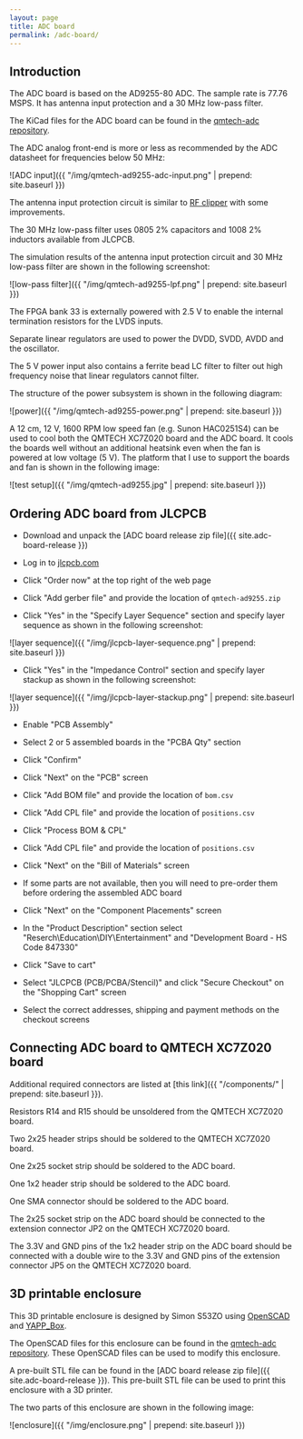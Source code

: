 ```yaml
---
layout: page
title: ADC board
permalink: /adc-board/
---
```


Introduction
-----

The ADC board is based on the AD9255-80 ADC. The sample rate is 77.76 MSPS. It has antenna input protection and a 30 MHz low-pass filter.

The KiCad files for the ADC board can be found in the [qmtech-adc repository](https://github.com/pavel-demin/qmtech-adc).

The ADC analog front-end is more or less as recommended by the ADC datasheet for frequencies below 50 MHz:

![ADC input]({{ "/img/qmtech-ad9255-adc-input.png" | prepend: site.baseurl }})

The antenna input protection circuit is similar to [RF clipper](https://www.w0qe.com/Projects/rf_clipper_2016.html) with some improvements.

The 30 MHz low-pass filter uses 0805 2% capacitors and 1008 2% inductors available from JLCPCB.

The simulation results of the antenna input protection circuit and 30 MHz low-pass filter are shown in the following screenshot:

![low-pass filter]({{ "/img/qmtech-ad9255-lpf.png" | prepend: site.baseurl }})

The FPGA bank 33 is externally powered with 2.5 V to enable the internal termination resistors for the LVDS inputs.

Separate linear regulators are used to power the DVDD, SVDD, AVDD and the oscillator.

The 5 V power input also contains a ferrite bead LC filter to filter out high frequency noise that linear regulators cannot filter.

The structure of the power subsystem is shown in the following diagram:

![power]({{ "/img/qmtech-ad9255-power.png" | prepend: site.baseurl }})

A 12 cm, 12 V, 1600 RPM low speed fan (e.g. Sunon HAC0251S4) can be used to cool both the QMTECH XC7Z020 board and the ADC board. It cools the boards well without an additional heatsink even when the fan is powered at low voltage (5 V). The platform that I use to support the boards and fan is shown in the following image:

![test setup]({{ "/img/qmtech-ad9255.jpg" | prepend: site.baseurl }})

Ordering ADC board from JLCPCB
-----

- Download and unpack the [ADC board release zip file]({{ site.adc-board-release }})

- Log in to [jlcpcb.com](https://jlcpcb.com)

- Click "Order now" at the top right of the web page

- Click "Add gerber file" and provide the location of `qmtech-ad9255.zip`

- Click "Yes" in the "Specify Layer Sequence" section and specify layer sequence as shown in the following screenshot:

![layer sequence]({{ "/img/jlcpcb-layer-sequence.png" | prepend: site.baseurl }})

- Click "Yes" in the "Impedance Control" section and specify layer stackup as shown in the following screenshot:

![layer sequence]({{ "/img/jlcpcb-layer-stackup.png" | prepend: site.baseurl }})

- Enable "PCB Assembly"

- Select 2 or 5 assembled boards in the "PCBA Qty" section

- Click "Confirm"

- Click "Next" on the "PCB" screen

- Click "Add BOM file" and provide the location of `bom.csv`

- Click "Add CPL file" and provide the location of `positions.csv`

- Click "Process BOM & CPL"

- Click "Add CPL file" and provide the location of `positions.csv`

- Click "Next" on the "Bill of Materials" screen

- If some parts are not available, then you will need to pre-order them before ordering the assembled ADC board

- Click "Next" on the "Component Placements" screen

- In the "Product Description" section select "Reserch\Education\DIY\Entertainment" and "Development Board - HS Code 847330"

- Click "Save to cart"

- Select "JLCPCB (PCB/PCBA/Stencil)" and click "Secure Checkout" on the "Shopping Cart" screen

- Select the correct addresses, shipping and payment methods on the checkout screens

Connecting ADC board to QMTECH XC7Z020 board
-----

Additional required connectors are listed at [this link]({{ "/components/" | prepend: site.baseurl }}).

Resistors R14 and R15 should be unsoldered from the QMTECH XC7Z020 board.

Two 2x25 header strips should be soldered to the QMTECH XC7Z020 board.

One 2x25 socket strip should be soldered to the ADC board.

One 1x2 header strip should be soldered to the ADC board.

One SMA connector should be soldered to the ADC board.

The 2x25 socket strip on the ADC board should be connected to the extension connector JP2 on the QMTECH XC7Z020 board.

The 3.3V and GND pins of the 1x2 header strip on the ADC board should be connected with a double wire to the 3.3V and GND pins of the extension connector JP5 on the QMTECH XC7Z020 board.

3D printable enclosure
-----

This 3D printable enclosure is designed by Simon S53ZO using [OpenSCAD](https://openscad.org) and [YAPP_Box](https://github.com/mrWheel/YAPP_Box).

The OpenSCAD files for this enclosure can be found in the [qmtech-adc repository](https://github.com/pavel-demin/qmtech-adc/tree/main/enclosures). These OpenSCAD files can be used to modify this enclosure.

A pre-built STL file can be found in the [ADC board release zip file]({{ site.adc-board-release }}). This pre-built STL file can be used to print this enclosure with a 3D printer.

The two parts of this enclosure are shown in the following image:

![enclosure]({{ "/img/enclosure.png" | prepend: site.baseurl }})
